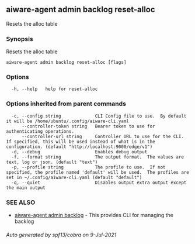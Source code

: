 ## aiware-agent admin backlog reset-alloc

Resets the alloc table

### Synopsis

Resets the alloc table

```
aiware-agent admin backlog reset-alloc [flags]
```

### Options

```
  -h, --help   help for reset-alloc
```

### Options inherited from parent commands

```
  -c, --config string             CLI Config file to use.  By default it will be /home/ubuntu/.config/aiware-cli.yaml
      --controller-token string   Bearer token to use for authenticating operations.
      --controller-url string     Controller URL to use for the CLI.  If specified, this will be used instead of what is in the configuration. (default "http://localhost:9000/edge/v1")
  -d, --debug                     Enables debug output
  -f, --format string             The output format.  The values are text, log or json. (default "text")
  -p, --profile string            The profile to use.  If not specified, the profile named 'default' will be used.  The profiles are set in ~/.config/aiware-cli.yaml (default "default")
  -q, --quiet                     Disables output extra output except the main output
```

### SEE ALSO

* [aiware-agent admin backlog](/cli/aiware-agent_admin_backlog.md)	 - This provides CLI for managing the backlog

###### Auto generated by spf13/cobra on 9-Jul-2021
